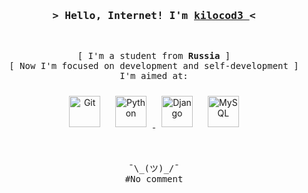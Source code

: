 <!-- Title -->
<h3 align="center">
        <samp>&gt; Hello,  Internet! I'm
                <b><a target="_blank" href=" https://github.com/kilocod3"> kilocod3
</a></b>&lt;
        </samp>
</h3>
<br>

<p align="center">
        <!-- Intro -->
        <samp>
                [ I'm a student  from <b>Russia</b> ]
                <br>[
                Now I'm focused on development and self-development ]
                <br>
                I'm aimed at:
                <br>
        </samp>
        <!-- Technologies -->
        <!-- Backend -->
<div align="center">  
</a>
<a href="https://github.com/" target="_blank"><img style="margin: 10px" src="https://profilinator.rishav.dev/skills-assets/git-scm-icon.svg" alt="Git" height="50" /></a> 
<a href="https://www.python.org/" target="_blank"><img style="margin: 10px" src="https://profilinator.rishav.dev/skills-assets/python-original.svg" alt="Python" height="50" /> 
<a href="https://www.djangoproject.com/" target="_blank"><img style="margin: 10px" src="https://profilinator.rishav.dev/skills-assets/django-original.svg" alt="Django" height="50" /></a>  
<a href="https://www.mysql.com/" target="_blank"><img style="margin: 10px" src="https://profilinator.rishav.dev/skills-assets/mysql-original-wordmark.svg" alt="MySQL" height="50" /></a>  
</div>

</td><td valign="top" width="33%">
</p>
<br>

<!-- Footer -->
<samp>
    <p align="center">
        ¯\_(ツ)_/¯
        <br>
        #No comment
    </p>
</samp>
